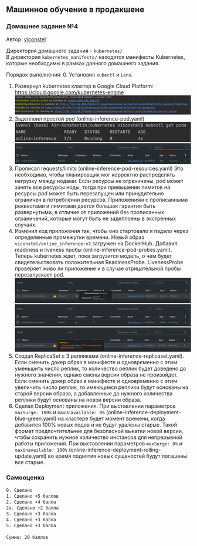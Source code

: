 ## Машинное обучение в продакшене
### Домашнее задание №4 

Автор: [viconstel](https://data.mail.ru/profile/k.elizarov/)

Директория домашнего задания - `kubernetes/`<br>
В директории `kubernetes_manifests/` находятся 
манифесты Kubernetes, которые необходимы в рамках
данного домашнего задания. <br>

Порядок выполнения:
0. Установил `kubectl` и `Lens`.
1. Развернул kubernetes кластер в Google Cloud Platform:
https://cloud.google.com/kubernetes-engine
![image](./screenshots/cluster-info.png)
2. Задеплоил простой pod (online-inference-pod.yaml)
![image](./screenshots/online-inference-pod-1.png)
![image](./screenshots/online-inference-pod-2.png)
3. Прописал requests/limits (online-inference-pod-resources.yaml)
Это необходимо, чтобы планировщик мог корректно распределять
нагрузку между нодами. Если ресурсы не ограничены, pod может
занять все ресурсы ноды, тогда при превышении лимитов на ресурсы
pod может быть перезапущен или принудительно ограничен в
потреблении ресурсов. Приложениям с прописанными реквестами и лимитами
дается большая гарантия быть развернутыми, в отличие от
приложений без прописанных ограничений, которые могут быть 
не задеплоены в экстренных случаях. 
4. Изменил код приложения так, чтобы оно стартовало и падало
через определенные промежутки времени. 
Новый образ `viconstel/online_inference:v2` загружен на DockerHub.
Добавил readiness и liveness пробы (online-inference-pod-probes.yaml).
Теперь kubernetes ждет, пока загрузится модель, о чем будет
свидетельствовать положительная ReadinessProbe. 
LivenessProbe проверяет живо ли приложение и в случае
отрицательной пробы перезапускает pod. 
![image](./screenshots/probe-delay.png)
![image](./screenshots/probe-running.png)
![image](./screenshots/probe-liveness-failed.png)
5. Создал ReplicaSet с 3 репликами (online-inference-replicaset.yaml).
Если сменить докер образ в манифесте и одновременно с
этим уменьшить число реплик, то количество реплик будет
доведено до нужного значения, однако смены версии образа не произойдет.
Если сменить докер образ в манифесте и одновременно с
этим увеличить число реплик, то имеющиеся реплики будут основаны
на старой версии образа, а добавленные до нужного
количества реплики будут основаны на новой версии образа.
6. Сделал Deployment приложения.
При выставлении параметров `maxSurge: 100%` и `maxUnavailable: 0%`
(online-inference-deployment-blue-green.yaml)
на кластере будет момент времени, когда
добавится 100% новых подов и не будут удалены старые. Такой
формат предпочтительнее для безопасной выкатки новой
версии, чтобы сохранить нужное количество инстансов для
непрерывной работы приложения.
При выставлении параметров `maxSurge: 0%` и `maxUnavailable: 100%`
(online-inference-deployment-rolling-update.yaml) во 
время поднятия новых сущеностей будут погашены все старые.



### Самооценка
```
0. Сделано
1. Сделано +5 баллов
2. Сделано +4 балла
2а. Сделано +2 балла
3. Сделано +3 балла
4. Сделано +3 балла
5. Сделано +3 балла

Сумма: 20 баллов
```